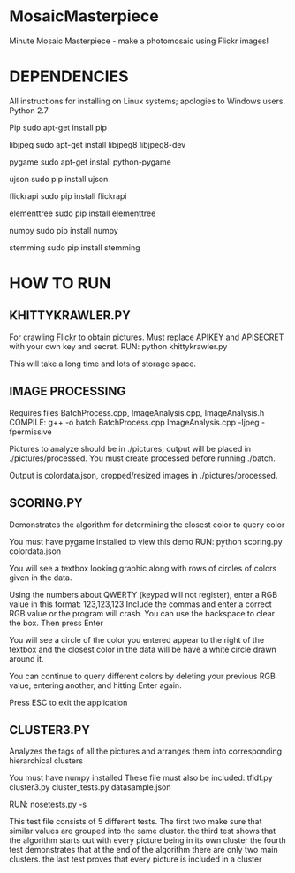 MosaicMasterpiece
=================
Minute Mosaic Masterpiece - make a photomosaic using Flickr images!

DEPENDENCIES
================
All instructions for installing on Linux systems; apologies to Windows users.
Python 2.7

Pip
sudo apt-get install pip

libjpeg
sudo apt-get install libjpeg8 libjpeg8-dev

pygame
sudo apt-get install python-pygame

ujson
sudo pip install ujson

flickrapi
sudo pip install flickrapi

elementtree
sudo pip install elementtree

numpy
sudo pip install numpy

stemming
sudo pip install stemming

HOW TO RUN
================
KHITTYKRAWLER.PY
----------------
For crawling Flickr to obtain pictures. Must replace APIKEY and APISECRET with your own key and secret.
RUN:
python khittykrawler.py

This will take a long time and lots of storage space.

IMAGE PROCESSING
----------------
Requires files BatchProcess.cpp, ImageAnalysis.cpp, ImageAnalysis.h
COMPILE: g++ -o batch BatchProcess.cpp ImageAnalysis.cpp -ljpeg -fpermissive

Pictures to analyze should be in ./pictures; output will be placed in ./pictures/processed. You must create processed before running ./batch.

Output is colordata.json, cropped/resized images in ./pictures/processed.

SCORING.PY
----------------
Demonstrates the algorithm for determining the closest color to query color

You must have pygame installed to view this demo
RUN:
python scoring.py colordata.json

You will see a textbox looking graphic along with rows of circles of colors given in the data.

Using the numbers about QWERTY (keypad will not register), enter a RGB value in this format:
123,123,123
Include the commas and enter a correct RGB value or the program will crash. You can use the backspace to clear the box.
Then press Enter

You will see a circle of the color you entered appear to the right of the textbox and the closest color in the data will be have a white circle drawn around it.

You can continue to query different colors by deleting your previous RGB value, entering another, and hitting Enter again.

Press ESC to exit the application


CLUSTER3.PY
----------------
Analyzes the tags of all the pictures and arranges them into corresponding hierarchical clusters

You must have numpy installed
These file must also be included:
tfidf.py
cluster3.py
cluster_tests.py
datasample.json

RUN:
nosetests.py -s

This test file consists of 5 different tests.
The first two make sure that similar values are grouped into the same cluster.
the third test shows that the algorithm starts out with every picture being in its own cluster
the fourth test demonstrates that at the end of the algorithm there are only two main clusters.
the last test proves that every picture is included in a cluster

